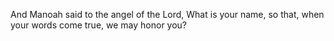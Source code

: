 And Manoah said to the angel of the Lord, What is your name, so that, when your words come true, we may honor you?
